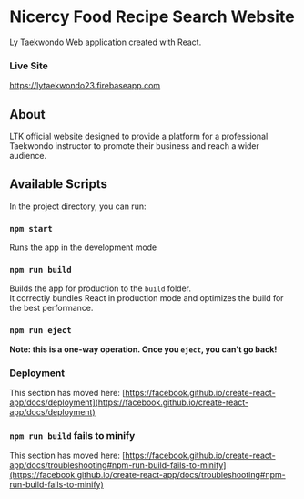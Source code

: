 # Nicercy Food Recipe Search Website 

Ly Taekwondo Web application created with React.

### Live Site
https://lytaekwondo23.firebaseapp.com
## About

LTK official website designed to provide a platform for a professional Taekwondo instructor to promote their business and reach a wider audience.

## Available Scripts

In the project directory, you can run:

### `npm start`

Runs the app in the development mode

### `npm run build`

Builds the app for production to the `build` folder.\
It correctly bundles React in production mode and optimizes the build for the best performance.

### `npm run eject`

**Note: this is a one-way operation. Once you `eject`, you can't go back!**

### Deployment

This section has moved here: [https://facebook.github.io/create-react-app/docs/deployment](https://facebook.github.io/create-react-app/docs/deployment)

### `npm run build` fails to minify

This section has moved here: [https://facebook.github.io/create-react-app/docs/troubleshooting#npm-run-build-fails-to-minify](https://facebook.github.io/create-react-app/docs/troubleshooting#npm-run-build-fails-to-minify)